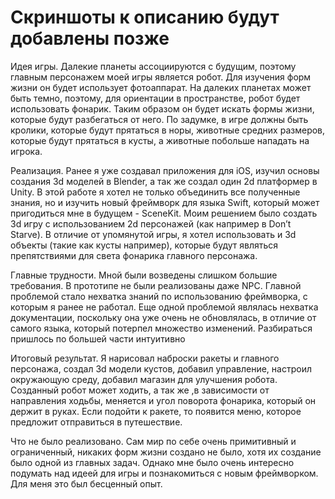 # Скриншоты к описанию будут добавлены позже


Идея игры.
Далекие планеты ассоциируются с будущим, поэтому главным персонажем моей игры является робот. Для изучения форм жизни он будет использует фотоаппарат. На далеких планетах может быть темно, поэтому, для ориентации в пространстве, робот будет использовать фонарик. Таким образом он будет искать формы жизни, которые будут разбегаться от него. По задумке, в игре должны быть кролики, которые будут прятаться в норы, животные средних размеров, которые будут прятаться в кусты, а животные побольше нападать на игрока.

Реализация.
Ранее я уже создавал приложения для iOS, изучил основы создания 3d моделей в Blender, а так же создал один 2d платформер в Unity. В этой работе я хотел не только объединить все полученные знания, но и изучить новый фреймворк для языка Swift, который может пригодиться мне в будущем - SceneKit. 
Моим решением было создать 3d игру с использованием 2d персонажей (как например в Don’t Starve). В отличие от упомянутой игры, я хотел использовать и 3d объекты (такие как кусты например), которые будут являться препятствиями для света фонарика главного персонажа. 

Главные трудности.
Мной были возведены слишком большие требования. В прототипе не были реализованы даже NPC. Главной проблемой стало нехватка знаний по использованию фреймворка, с которым я ранее не работал. Еще одной проблемой являлась нехватка документации, поскольку  она уже очень не обновлялась, в отличие от самого языка, который потерпел множество изменений. Разбираться пришлось по большей части интуитивно

Итоговый результат.
Я нарисовал наброски ракеты и главного персонажа, создал 3d модели кустов, добавил управление, настроил окружающую среду, добавил магазин для улучшения робота. Созданный робот может ходить, а так же ,в зависимости от направления ходьбы, меняется и угол поворота фонарика, который он держит в руках. Если подойти к ракете, то появится меню, которое предложит отправиться в путешествие.

Что не было реализовано.
Сам мир по себе очень примитивный и ограниченный, никаких форм жизни создано не было, хотя их создание было одной из главных задач. Однако мне было очень интересно подумать над идеей для игры и познакомиться с новым фреймворком. Для меня это был бесценный опыт. 
